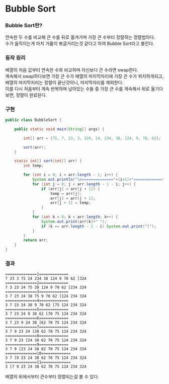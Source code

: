 # Bubble Sort

### Bubble Sort란?
연속한 두 수를 비교해 큰 수를 뒤로 옮겨가며 가장 큰 수부터 정렬하는 정렬법이다.<br>
수가 움직이는게 마치 거품이 뽀글거리는것 같다고 하여 Bubble Sort라고 불린다.

### 동작 원리
배열의 처음 값부터 연속한 수와 비교하며 자신보다 큰 수라면 swap한다.<br>
계속해서 swap하다보면 가장 큰 수가 배열의 마지막자리에 가장 큰 수가 위치하게되고, 배열의 마지막자리는 정렬이 끝난것이니, 마지막자리를 제외한다.<br>
이를 다시 처음부터 계속 반복하며 남아있는 수들 중 가장 큰 수를 계속해서 뒤로 옮기다보면, 정렬이 완료된다.

### 구현
```java
public class BubbleSort {

    public static void main(String[] args) {

        int[] arr = {75, 7, 23, 3, 324, 24, 234, 38, 124, 9, 70, 62};

        sort(arr);
    }

    static int[] sort(int[] arr) {
        int temp;

        for (int i = 0; i < arr.length - 1; i++) {
            System.out.println("\n=============="+(i+1)+"=============");
            for (int j = 0; j < arr.length - 1 - i; j++) {
                if (arr[j] > arr[j + 1]) {
                    temp = arr[j];
                    arr[j] = arr[j + 1];
                    arr[j + 1] = temp;
                }
            }
            for (int k = 0; k < arr.length; k++) {
                System.out.print(arr[k]+" ");
                if (k == arr.length - 2 - i) System.out.print("[");
            }
        }
        return arr;
    }
}
```
### 결과
```
==============1=============
7 23 3 75 24 234 38 124 9 70 62 [324 
==============2=============
7 3 23 24 75 38 124 9 70 62 [234 324 
==============3=============
3 7 23 24 38 75 9 70 62 [124 234 324 
==============4=============
3 7 23 24 38 9 70 62 [75 124 234 324 
==============5=============
3 7 23 24 9 38 62 [70 75 124 234 324 
==============6=============
3 7 23 9 24 38 [62 70 75 124 234 324 
==============7=============
3 7 9 23 24 [38 62 70 75 124 234 324 
==============8=============
3 7 9 23 [24 38 62 70 75 124 234 324 
==============9=============
3 7 9 [23 24 38 62 70 75 124 234 324 
==============10=============
3 7 [9 23 24 38 62 70 75 124 234 324 
==============11=============
3 [7 9 23 24 38 62 70 75 124 234 324 
```
배열의 뒤에서부터 큰수부터 정렬되는걸 볼 수 있다.